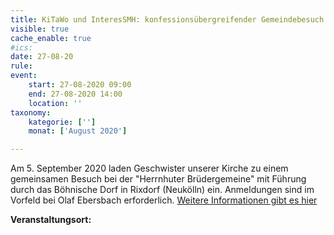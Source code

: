 ```yaml
---
title: KiTaWo und InteresSMH: konfessionsübergreifender Gemeindebesuch
visible: true
cache_enable: true
#ics: 
date: 27-08-20
rule: 
event:
	start: 27-08-2020 09:00
	end: 27-08-2020 14:00
	location: ''
taxonomy:
	kategorie: ['']
	monat: ['August 2020']

---
```

Am 5. September 2020 laden Geschwister unserer Kirche zu einem gemeinsamen Besuch bei der "Herrnhuter Brüdergemeine" mit  Führung durch das Böhnische Dorf in Rixdorf (Neukölln) ein. Anmeldungen sind im Vorfeld bei Olaf Ebersbach erforderlich. [Weitere Informationen gibt es hier](https://smh-gemeinden.de/news/interreligioeser-dialog-und-konfessionsuebergreifender-gemeindebesuch)


**Veranstaltungsort:** 

